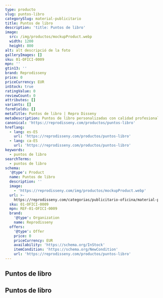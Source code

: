 ```yaml
---
type: producto
slug: puntos-libro
categorySlug: material-publicitario
title: Puntos de libro
description: 'title: Puntos de libro'
image:
  src: /img/productos/mockupProduct.webp
  width: 1200
  height: 800
alt: alt descripció de la foto
galleryImages: []
sku: 01-OFICI-0009
mpn: ''
gtin13: ''
brand: Reprodisseny
price: 0
priceCurrency: EUR
inStock: true
ratingValue: 0
reviewCount: 0
attributes: []
variants: []
formFields: []
metaTitle: Puntos de libro | Repro Disseny
metaDescription: Puntos de libro personalizadas con calidad profesional en Cataluña.
canonical: 'https://reprodisseny.com/productos/puntos-libro'
hreflang:
  - lang: es-ES
    url: 'https://reprodisseny.com/productos/puntos-libro'
  - lang: ca-ES
    url: 'https://reprodisseny.com/productos/puntos-libro'
keywords:
  - puntos de libro
searchTerms:
  - puntos de libro
schema:
  '@type': Product
  name: Puntos de libro
  description: ''
  image:
    - 'https://reprodisseny.com/img/productos/mockupProduct.webp'
  url: >-
    https://reprodisseny.com/categorias/publicitario-oficina/material-publicitario/puntos-libro
  sku: 01-OFICI-0009
  mpn: REF-01-OFICI-0009
  brand:
    '@type': Organization
    name: Reprodisseny
  offers:
    '@type': Offer
    price: 0
    priceCurrency: EUR
    availability: 'https://schema.org/InStock'
    itemCondition: 'https://schema.org/NewCondition'
    url: 'https://reprodisseny.com/productos/puntos-libro'
---
```

## Puntos de libro

## Puntos de libro
